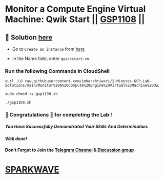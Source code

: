 # Monitor a Compute Engine Virtual Machine: Qwik Start || [GSP1108](https://www.cloudskillsboost.google/focuses/56596?parent=catalog) ||

## 🔑 Solution [here](https://www.youtube.com/@sparkwave.01)

* Go to `Create an instance` from [here](https://console.cloud.google.com/compute/instancesAdd?)

* In the Name field, enter `quickstart-vm`

### Run the following Commands in CloudShell

```
curl -LO raw.githubusercontent.com/imharshtiwari/2-Minutes-GCP-Lab-Solutions/main/Monitor%20a%20Compute%20Engine%20Virtual%20Machine%20Qwik%20Start/gsp1108.sh

sudo chmod +x gsp1108.sh

./gsp1108.sh
```

### 🐼 Congratulations 🎉 for completing the Lab !

##### *You Have Successfully Demonstrated Your Skills And Determination.*

#### *Well done!*

#### Don't Forget to Join the [Telegram Channel](https://t.me/sparkwave.01) & [Discussion group](https://t.me/sparkwave.01chats)

# [SPARKWAVE](https://www.youtube.com/@sparkwave.01)
